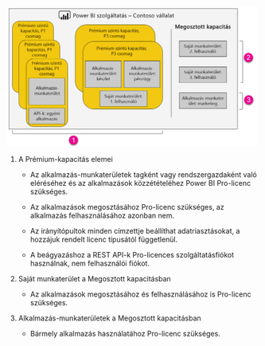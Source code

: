 ![](media/powerbi-premium-illustration/premium-chart.png "A Power BI Premium illusztrációja")

1. A Prémium-kapacitás elemei
   
   * Az alkalmazás-munkaterületek tagként vagy rendszergazdaként való eléréséhez és az alkalmazások közzétételéhez Power BI Pro-licenc szükséges.

   * Az alkalmazások megosztásához Pro-licenc szükséges, az alkalmazás felhasználásához azonban nem.

   * Az irányítópultok minden címzettje beállíthat adatriasztásokat, a hozzájuk rendelt licenc típusától függetlenül.

   * A beágyazáshoz a REST API-k Pro-licences szolgáltatásfiókot használnak, nem felhasználói fiókot.

2. Saját munkaterület a Megosztott kapacitásban
   
   * Az alkalmazások megosztásához és felhasználásához is Pro-licenc szükséges.

3. Alkalmazás-munkaterületek a Megosztott kapacitásban
   
   * Bármely alkalmazás használatához Pro-licenc szükséges.

